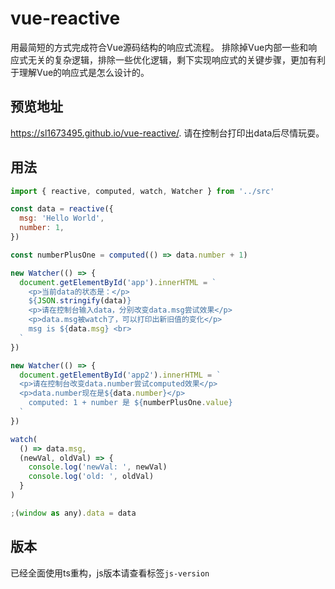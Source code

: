 # vue-reactive
用最简短的方式完成符合Vue源码结构的响应式流程。
排除掉Vue内部一些和响应式无关的复杂逻辑，排除一些优化逻辑，剩下实现响应式的关键步骤，更加有利于理解Vue的响应式是怎么设计的。

## 预览地址
https://sl1673495.github.io/vue-reactive/.
请在控制台打印出data后尽情玩耍。

## 用法
```js
import { reactive, computed, watch, Watcher } from '../src'

const data = reactive({
  msg: 'Hello World',
  number: 1,
})

const numberPlusOne = computed(() => data.number + 1)

new Watcher(() => {
  document.getElementById('app').innerHTML = `
    <p>当前data的状态是：</p>
    ${JSON.stringify(data)}
    <p>请在控制台输入data，分别改变data.msg尝试效果</p>
    <p>data.msg被watch了，可以打印出新旧值的变化</p>
    msg is ${data.msg} <br>
  `
})

new Watcher(() => {
  document.getElementById('app2').innerHTML = `
  <p>请在控制台改变data.number尝试computed效果</p>
  <p>data.number现在是${data.number}</p>
    computed: 1 + number 是 ${numberPlusOne.value}
  `
})

watch(
  () => data.msg,
  (newVal, oldVal) => {
    console.log('newVal: ', newVal)
    console.log('old: ', oldVal)
  }
)

;(window as any).data = data
```

## 版本
已经全面使用ts重构，js版本请查看标签`js-version`
